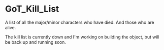 # GoT_Kill_List
A list of all the major/minor characters who have died. And those who are alive.

The kill list is currently down and I'm working on building the object, but will be back up and running soon. 
